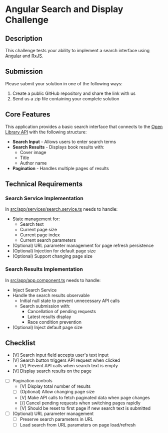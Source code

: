 # Angular Search and Display Challenge

## Description

This challenge tests your ability to implement a search interface using [Angular](https://angular.dev/) and [RxJS](https://rxjs.dev/).

## Submission

Please submit your solution in one of the following ways:

1. Create a public GitHub repository and share the link with us
2. Send us a zip file containing your complete solution

## Core Features

This application provides a basic search interface that connects to the [Open Library API](https://openlibrary.org/dev/docs/api/search) with the following structure:

- **Search Input** - Allows users to enter search terms
- **Search Results** - Displays book results with:
  - Cover image
  - Title
  - Author name
- **Pagination** - Handles multiple pages of results

## Technical Requirements

### Search Service Implementation

In [src/app/services/search.service.ts](src/app/services/search.service.ts) needs to handle:

- State management for:
  - Search text
  - Current page size
  - Current page index
  - Current search parameters
- (Optional) URL parameter management for page refresh persistence
- (Optional) Injection for default page size
- (Optional) Support changing page size

### Search Results Implementation

In [src/app/app.component.ts](src/app/app.component.ts) needs to handle:

- Inject Search Service
- Handle the search results observable
  - Initial null state to prevent unnecessary API calls
  - Search submission with:
    - Cancellation of pending requests
    - Latest results display
    - Race condition prevention
- (Optional) Inject default page size

## Checklist

- [V] Search input field accepts user's text input
- [V] Search button triggers API request when clicked
  - [V] Prevent API calls when search text is empty
- [V] Display search results on the page
- [ ] Pagination controls
  - [V] Display total number of results
  - [ ] (Optional) Allow changing page size
  - [V] Make API calls to fetch paginated data when page changes
  - [/] Cancel pending requests when switching pages rapidly
  - [V] Should be reset to first page if new search text is submitted
- [ ] (Optional) URL parameter management
  - [ ] Preserve search parameters in URL
  - [ ] Load search from URL parameters on page load/refresh
